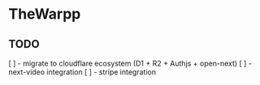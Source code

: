# TheWarpp

## TODO

[ ] - migrate to cloudflare ecosystem (D1 + R2 + Authjs + open-next)
[ ] - next-video integration
[ ] - stripe integration
